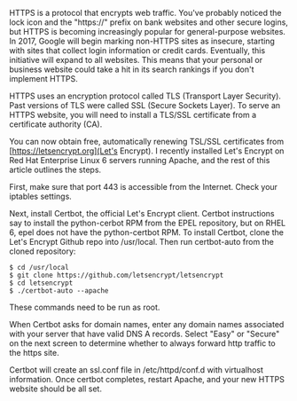HTTPS is a protocol that encrypts web traffic. You've probably noticed the lock icon and the "https://" prefix on bank websites and other secure logins, but HTTPS is becoming increasingly popular for general-purpose websites. In 2017, Google will begin marking non-HTTPS sites as insecure, starting with sites that collect login information or credit cards. Eventually, this initiative will expand to all websites. This means that your personal or business website could take a hit in its search rankings if you don't implement HTTPS. 

HTTPS uses an encryption protocol called TLS (Transport Layer Security). Past versions of TLS were called SSL (Secure Sockets Layer). To serve an HTTPS website, you will need to install a TLS/SSL certificate from a certificate authority (CA).

You can now obtain free, automatically renewing TSL/SSL certificates from [https://letsencrypt.org](Let's Encrypt). I recently installed Let's Encrypt on Red Hat Enterprise Linux 6 servers running Apache, and the rest of this article outlines the steps. 

First, make sure that port 443 is accessible from the Internet. Check your iptables settings.

Next, install Certbot, the official Let's Encrypt client. Certbot instructions say to install the python-cerbot RPM from the EPEL repository, but on RHEL 6, epel does not have the python-certbot RPM. To install Certbot, clone the Let's Encrypt Github repo into /usr/local. Then run certbot-auto from the cloned repository:

    $ cd /usr/local
    $ git clone https://github.com/letsencrypt/letsencrypt
    $ cd letsencrypt
    $ ./certbot-auto --apache

These commands need to be run as root.
    
When Certbot asks for domain names, enter any domain names associated with your server that have valid DNS A records. Select "Easy" or "Secure" on the next screen to determine whether to always forward http traffic to the https site. 

Certbot will create an ssl.conf file in /etc/httpd/conf.d with virtualhost information. Once certbot completes, restart Apache, and your new HTTPS website should be all set.


